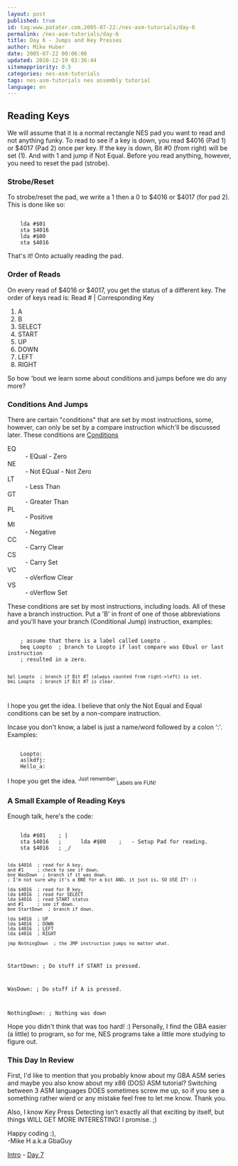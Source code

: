 ```yaml
---
layout: post
published: true
id: tag:www.patater.com,2005-07-22:/nes-asm-tutorials/day-6
permalink: /nes-asm-tutorials/day-6
title: Day 6 - Jumps and Key Presses
author: Mike Huber
date: 2005-07-22 00:06:00
updated: 2010-12-19 03:36:44
sitemappriority: 0.5
categories: nes-asm-tutorials
tags: nes-asm-tutorials nes assembly tutorial
language: en
---
```

<h2>Reading Keys</h2>
<p>We will assume that it is a normal rectangle NES pad you want to read and
not anything funky. To read to see if a key is down, you read $4016 (Pad 1) or
$4017 (Pad 2) once per key. If the key is down, Bit #0 (from right) will be set
(1). And with 1 and jump if Not Equal. Before you read anything, however, you
need to reset the pad (strobe).</p>

<h3>Strobe/Reset</h3>

<p>To strobe/reset the pad, we write a 1 then a 0 to $4016 or $4017 (for pad 2).
This is done like so:</p>
<code class="block">
    lda #$01
    sta $4016
    lda #$00
    sta $4016
</code>


<p>That's it! Onto actually reading the pad.</p>

<h3>Order of Reads</h3>

<p>On every read of $4016 or $4017, you get the status of a different key.
The order of keys read is: Read # | Corresponding Key</p>
<ol>
    <li>A</li>
    <li>B</li>
    <li>SELECT</li>
    <li>START</li>
    <li>UP</li>
    <li>DOWN</li>
    <li>LEFT</li>
    <li>RIGHT</li>
</ol>

<p>So how 'bout we learn some about conditions and jumps before we do any more?</p>

<h3>Conditions And Jumps</h3>

<p>There are certain "conditions" that are set by most instructions, some, however,
can only be set by a compare instruction which'll be discussed later. These conditions are
<u>Conditions</u>
</p>

<dl>
        <dt>EQ</dt><dd>- EQual - Zero</dd>
        <dt>NE</dt><dd>- Not EQual - Not Zero</dd>
        <dt>LT</dt><dd>- Less Than</dd>
        <dt>GT</dt><dd>- Greater Than</dd>
        <dt>PL</dt><dd>- Positive</dd>
        <dt>MI</dt><dd>- Negative</dd>
        <dt>CC</dt><dd>- Carry Clear</dd>
        <dt>CS</dt><dd>- Carry Set</dd>
        <dt>VC</dt><dd>- oVerflow Clear</dd>
        <dt>VS</dt><dd>- oVerflow Set</dd>
</dl>

<p>These conditions are set by most instructions, including loads. All of these
have a branch instruction. Put a 'B' in front of one of those abbreviations and you'll
have your branch (Conditional Jump) instruction, examples:</p>
<code class="block">
    ; assume that there is a label called Loopto .
    beq Loopto  ; branch to Loopto if last compare was EQual or last instruction
    ; resulted in a zero.

    bpl Loopto  ; branch if Bit #7 (always counted from right->left) is set.
    bmi Loopto  ; branch if Bit #7 is clear.
</code>

<p>I hope you get the idea. I believe that only the Not Equal and Equal
conditions can be set by a non-compare instruction.</p>

<p>Incase you don't know, a label is just a name/word followed by a colon ':'. Examples:</p>
<code class=block>
    Loopto:
    aslkdfj:
    Hello_a:
</code>


<p>I hope you get the idea. <sup>Just remember:</sup><sub>Labels are FUN!</sub></p>

<h3>A Small Example of Reading Keys</h3>
<p>Enough talk, here's the code:</p>
<code class="block">
    lda #$01    ; |
    sta $4016   ;      lda #$00    ;   - Setup Pad for reading.
    sta $4016   ; _/

    lda $4016  ; read for A key.
    and #1     ; check to see if down.
    bne WasDown  ; branch if it was down.
    ; I'm not sure why it's a BNE for a bit AND, it just is, SO USE IT! :)

    lda $4016  ; read for B key.
    lda $4016  ; read for SELECT
    lda $4016  ; read START status
    and #1     ; see if down.
    bne StartDown  ; branch if down.

    lda $4016  ; UP
    lda $4016  ; DOWN
    lda $4016  ; LEFT
    lda $4016  ; RIGHT

    jmp NothingDown  ; the JMP instruction jumps no matter what.

StartDown:
    ; Do stuff if START is pressed.

WasDown:
    ; Do stuff if A is pressed.

NothingDown:
    ; Nothing was down
</code>


<p>Hope you didn't think that was too hard! :) Personally, I find the GBA easier
(a little) to program, so for me, NES programs take a little more studying to
figure out.</p>

<h3>This Day In Review</h3>

<p>First, I'd like to mention that you probably know about my GBA ASM series
and maybe you also know about my x86 (DOS) ASM tutorial? Switching between 3
ASM languages DOES sometimes screw me up, so if you see a something rather
wierd or any mistake feel free to let me know. Thank you.</p>

<p>Also, I know Key Press Detecting isn't exactly all that exciting by itself,
but things WILL GET MORE INTERESTING! I promise. ;)</p>

<p>
    Happy coding :),<br/>
        -Mike H a.k.a GbaGuy
</p>

<div class="series-navigation">
<a href="/nes-asm-tutorials">Intro</a> - <a href="/nes-asm-tutorials/day-7">Day 7</a>
</div>
